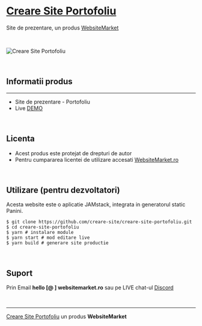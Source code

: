 # [Creare Site Portofoliu](https://creare-site-portofoliu.websitemarket.ro/)

Site de prezentare, un produs [WebsiteMarket](https://websitemarket.ro)

<br />

![Creare Site Portofoliu](https://raw.githubusercontent.com/creare-site/static/master/produse/creare-site-portofoliu-intro.gif)

<br />

## Informatii produs
---
 - Site de prezentare - Portofoliu
 - Live [DEMO](https://creare-site-portofoliu.websitemarket.ro/)
 
<br />

## Licenta

 - Acest produs este protejat de drepturi de autor
 - Pentru cumpararea licentei de utilizare accesati [WebsiteMarket.ro](https://websitemarket.ro) 

<br />

## Utilizare (pentru dezvoltatori)

Acesta website este o aplicatie JAMstack, integrata in generatorul static Panini. 

```
$ git clone https://github.com/creare-site/creare-site-portofoliu.git
$ cd creare-site-portofoliu
$ yarn # instalare module
$ yarn start # mod editare live
$ yarn build # generare site productie
```

<br />

## Suport

Prin Email **hello [@ ] websitemarket.ro** sau pe LIVE chat-ul [Discord](https://discord.gg/MFRQmAk)

<br />

---
[Creare Site Portofoliu](https://creare-site-portofoliu.websitemarket.ro/) un produs **WebsiteMarket**
